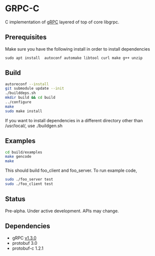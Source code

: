 # GRPC-C

C implementation of [gRPC](http://www.grpc.io/) layered of top of core libgrpc. 

## Prerequisites

Make sure you have the following install in order to install dependencies

```
sudo apt install  autoconf automake libtool curl make g++ unzip
```

## Build

```sh
autoreconf --install
git submodule update --init
./builddeps.sh
mkdir build && cd build
../configure
make
sudo make install
```

If you want to install dependencies in a different directory other than /usr/local/, use ./buildgen.sh <your-prefix>


## Examples

```sh
cd build/examples
make gencode
make
```

This should build foo_client and foo_server. To run example code, 

```sh
sudo ./foo_server test
sudo ./foo_client test
```

## Status

Pre-alpha. Under active development. APIs may change.

## Dependencies

- gRPC [v1.3.0](https://github.com/grpc/grpc/releases/tag/v1.3.0)
- protobuf 3.0
- protobuf-c 1.2.1
